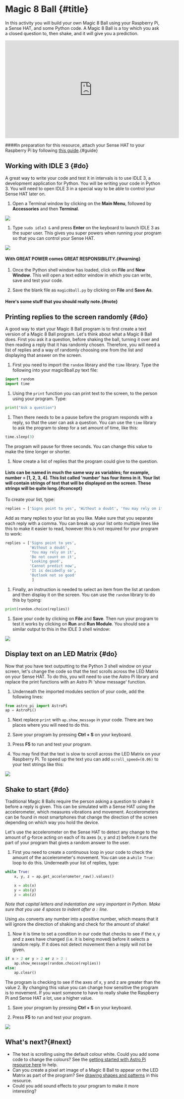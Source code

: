 # Magic 8 Ball {#title}

In this activity you will build your own Magic 8 Ball using your Raspberry Pi, a Sense HAT, and some Python code. A Magic 8 Ball is a toy which you ask a closed question to, then shake, and it will give you a prediction.

<iframe width="560" height="315" src="https://www.youtube.com/embed/OjkkB-oqRq4" frameborder="0" allowfullscreen></iframe>

####In preparation for this resource, attach your Sense HAT to your Raspberry Pi by following [this guide](https://www.raspberrypi.org/learning/astro-pi-guide/assemble.md).{#guide}

## Working with IDLE 3 {#do}

A great way to write your code and test it in intervals is to use IDLE 3, a development application for Python. You will be writing your code in Python 3. You will need to open IDLE 3 in a special way to be able to control your Sense HAT later on.

1. Open a Terminal window by clicking on the **Main Menu**, followed by **Accessories** and then **Terminal**.

![](images/terminal-icon.png)
	
1. Type `sudo idle3 &` and press **Enter** on the keyboard to launch IDLE 3 as the super user. This gives you super powers when running your program so that you can control your Sense HAT.	

![](images/launch-idle.png)

#### With GREAT POWER comes GREAT RESPONSIBILITY.{#warning}
1. Once the Python shell window has loaded, click on **File** and **New Window**. This will open a text editor window in which you can write, save and test your code.

1. Save the blank file as `magic8ball.py` by clicking on **File** and **Save As**.

#### Here's some stuff that you should really note.{#note}

## Printing replies to the screen randomly {#do}

A good way to start your Magic 8 Ball program is to first create a text version of a Magic 8 Ball program. Let's think about what a Magic 8 Ball does. First you ask it a question, before shaking the ball, turning it over and then reading a reply that it has randomly chosen. Therefore, you will need a list of replies and a way of randomly choosing one from the list and displaying that answer on the screen.

1. First you need to import the `random` library and the `time` library. Type the following into your magic8ball.py text file:
	
```python
import random
import time
```
	
1. Using the `print` function you can print text to the screen, to the person using your program. Type:

```python
print("Ask a question")
```
	
1. Then there needs to be a pause before the program responds with a reply, so that the user can ask a question. You can use the `time` library to ask the program to sleep for a set amount of time, like this:

```python
time.sleep(3)
```
	
The program will pause for three seconds. You can change this value to make the time longer or shorter.
	
1. Now create a list of replies that the program could give to the question. 

#### Lists can be named in much the same way as variables; for example, number = [1, 2, 3, 4]. This list called 'number' has four items in it. Your list will contain strings of text that will be displayed on the screen. These strings will be quite long.{#concept}


To create your list, type:

```python
replies = ['Signs point to yes', 'Without a doubt', 'You may rely on it',]	
```
	
Add as many replies to your list as you like. Make sure that you separate each reply with a comma. You can break up your list onto multiple lines like this to make it easier to read, however this is not required for your program to work:
		
```python
replies = ['Signs point to yes',
		   'Without a doubt',
		   'You may rely on it',
		   'Do not count on it',
		   'Looking good',
		   'Cannot predict now',
		   'It is decidedly so',
		   'Outlook not so good'
			]
```
	
1. Finally, an instruction is needed to select an item from the list at random and then display it on the screen. You can use the `random` library to do this by typing:

```python
print(random.choice(replies))
```
	
1. Save your code by clicking on **File** and **Save**. Then run your program to test it works by clicking on **Run** and **Run Module**. You should see a similar output to this in the IDLE 3 shell window:	
	
![](images/step1-code-output.png) 			


## Display text on an LED Matrix {#do}

Now that you have text outputting to the Python 3 shell window on your screen, let's change the code so that the text scrolls across the LED Matrix on your Sense HAT. To do this, you will need to use the Astro Pi library and replace the print functions with an Astro Pi 'show message' function.

1. Underneath the imported modules section of your code, add the following lines:

```python
from astro_pi import AstroPi
ap = AstroPi()
```

1. Next replace `print` with `ap.show_message` in your code. There are two places where you will need to do this.

1. Save your program by pressing **Ctrl + S** on your keyboard.

1. Press **F5** to run and test your program.

1. You may find that the text is slow to scroll across the LED Matrix on your Raspberry Pi. To speed up the text you can add `scroll_speed=(0.06)` to your text strings like this:

![](images/step2-code.png)

## Shake to start {#do}

Traditional Magic 8 Balls require the person asking a question to shake it before a reply is given. This can be simulated with a Sense HAT using the accelerometer, which measures vibrations and movement. Accelerometers can be found in most smartphones that change the direction of the screen depending on which way you hold the device.

Let's use the accelerometer on the Sense HAT to detect any change to the amount of g-force acting on each of its axes (x, y and z) before it runs the part of your program that gives a random answer to the user. 

1. First you need to create a continuous loop in your code to check the amount of the accelerometer's movement. You can use a `while True:` loop to do this. Underneath your list of replies, type:

```python
while True:
	x, y, z = ap.get_accelerometer_raw().values()

	x = abs(x)
	y = abs(y)
	z = abs(z)
``` 
	
*Note that capital letters and indentation are very important in Python. Make sure that you use 4 spaces to indent after a `:` line.*
	
Using `abs` converts any number into a positive number, which means that it will ignore the direction of shaking and check for the amount of shake!

1. Now it is time to set a condition in our code that checks to see if the x, y and z axes have changed (i.e. it is being moved) before it selects a random reply. If it does not detect movement then a reply will not be given.

```python
if x > 2 or y > 2 or z > 2 :
	ap.show_message(random.choice(replies))
else:
	ap.clear()
```      
	
The program is checking to see if the axes of x, y and z are greater than the value 2. By changing this value you can change how sensitive the program is to movement. If you want someone to have to really shake the Raspberry Pi and Sense HAT a lot, use a higher value. 

1. Save your program by pressing **Ctrl + S** on your keyboard.

1. Press **F5** to run and test your program.

![](images/step3-code.png)

## What's next?{#next}

- The text is scrolling using the default colour white. Could you add some code to change the colours? See the [getting started with Astro Pi resource here](https://www.raspberrypi.org/learning/getting-started-with-astro-pi/worksheet/) to help.
- Can you create a pixel art image of a Magic 8 Ball to appear on the LED Matrix as part of the program? See [drawing shapes and patterns](https://github.com/raspberrypilearning/astro-pi-guide/blob/master/inputs-outputs/led-matrix.md) in this resource.  
- Could you add sound effects to your program to make it more interesting? 
